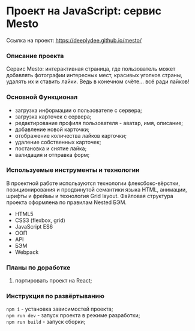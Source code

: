 # Проект на JavaScript: сервис Mesto

Ссылка на проект: https://deeplydee.github.io/mesto/

### Описание проекта

Сервис Mesto: интерактивная страница, где пользователь может добавлять фотографии интересных мест, красивых уголков страны, удалять их и ставить лайки. Ведь в конечном счёте... всё ради лайков!

### Основной Функционал

- загрузка информации о пользователе с сервера;
- загрузка карточек с сервера;
- редактирование профиля пользователя - аватар, имя, описание;
- добавление новой карточки;
- отображение количества лайков карточки;
- удаление собственных карточек;
- постановка и снятие лайка;
- валидация и отправка форм;

### Используемые инструменты и технологии

В проектной работе используются технологии флексбокс-вёрстки, позиционирования и продвинутой семантики языка HTML, анимации, шрифты и фреймы и технология Grid layout. Файловая структура проекта оформлена по правилам Nested БЭМ.

- HTML5
- CSS3 (flexbox, grid)
- JavaScript ES6
- ООП
- API
- БЭМ
- Webpack

### Планы по доработке

1. портировать проект на React;

### Инструкция по развёртыванию

`npm i` - установка зависимостей проекта;<br/>
`npm run dev` - запуск проекта в режиме разработки;<br/>
`npm run build` - запуск сборки;
